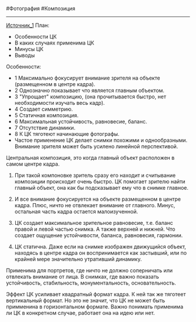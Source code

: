 #Фотография #Композиция
____
[Источник_1](http://www.fotostar-pro.ru/centralnaja-kompozicija/?ysclid=lcvv5x0chc579484398)
План:
- Особенности ЦК
- В каких случаях применима ЦК
- Минусы ЦК
- Выводы


Особенности:
- 1 Максимально фокусирует внимание зрителя на объекте (размещенном в центре кадра).
- 2 Однозначно показывает что является главным объектом.
- 3 "Упрощает" композицию, (она прочитывается быстро, нет необходимости изучать весь кадр).
- 4 Создает симметрию.
- 5 Статичная композиция.
- 6 Максимальная устойчивость, равновесие, баланс.
- 7 Отсутствие динамики.
- 8 К ЦК тяготеют начинающие фотографы.
- Частое применение ЦК делает снимки похожими и однообразными.
Внимание зрителя может быть усилено линейной перспективой.

Центральная композиция, это когда главный объект расположен в самом центре кадра.

1. При такой компоновке зритель сразу его находит и считывание композиции происходит очень быстро. ЦК помогает зрителю найти главный объект, она как бы подсказывает ему что в снимке главное.
2. И все внимание фокусируется на объекте размещенном в центре кадра.
Плюс, ничто не отвлекает внимание от главного. 
Минус, остальная часть кадра остается малоизученной.

3. ЦК создает максимальное зрительное равновесие, т.е. баланс правой и левой частью снимка. А также верхней и нижней. 
Что создает ощущение устойчивости, баланса, равновесия, гармонии.

4. ЦК статична. Даже если на снимке изображен движущийся объект, находясь в центре кадра он воспринимается как застывший, или по крайней мере значительно утративший динамику.

Применима для портретов, где ничто не должно соперничать или отвлекать внимание от лица.
В снимках, где важно показать устойчивость, стабильность, монументальность, основательность.

Эффект ЦК усиливает квадратный формат кадра. К ней так же тяготеет вертикальный формат.
Но это не значит, что ЦК не может быть примменина в горизонтальном формате. Важно понимать применима ли ЦК в конкретном случае, работает она на идею или нет.